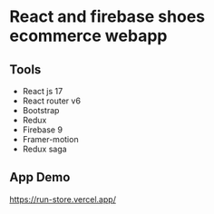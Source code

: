 # React and firebase shoes ecommerce webapp
## Tools
* React js 17
* React router v6
* Bootstrap
* Redux
* Firebase 9
* Framer-motion
* Redux saga

## App Demo
https://run-store.vercel.app/

